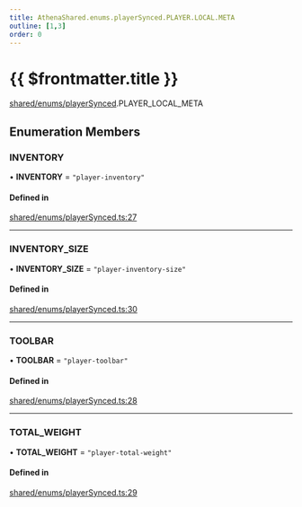 ```yaml
---
title: AthenaShared.enums.playerSynced.PLAYER.LOCAL.META
outline: [1,3]
order: 0
---
```


# {{ $frontmatter.title }}


[shared/enums/playerSynced](../modules/shared_enums_playerSynced.md).PLAYER_LOCAL_META

## Enumeration Members

### INVENTORY

• **INVENTORY** = ``"player-inventory"``

#### Defined in

[shared/enums/playerSynced.ts:27](https://github.com/Stuyk/altv-athena/blob/94d0bf7/src/core/shared/enums/playerSynced.ts#L27)

___

### INVENTORY\_SIZE

• **INVENTORY\_SIZE** = ``"player-inventory-size"``

#### Defined in

[shared/enums/playerSynced.ts:30](https://github.com/Stuyk/altv-athena/blob/94d0bf7/src/core/shared/enums/playerSynced.ts#L30)

___

### TOOLBAR

• **TOOLBAR** = ``"player-toolbar"``

#### Defined in

[shared/enums/playerSynced.ts:28](https://github.com/Stuyk/altv-athena/blob/94d0bf7/src/core/shared/enums/playerSynced.ts#L28)

___

### TOTAL\_WEIGHT

• **TOTAL\_WEIGHT** = ``"player-total-weight"``

#### Defined in

[shared/enums/playerSynced.ts:29](https://github.com/Stuyk/altv-athena/blob/94d0bf7/src/core/shared/enums/playerSynced.ts#L29)
